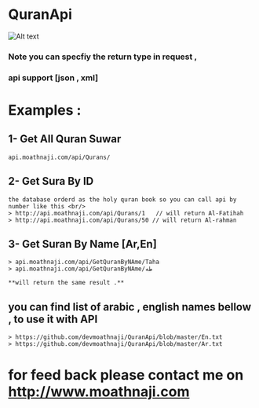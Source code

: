 # QuranApi

![Alt text](http://corpus.quran.com/images/quran2.jpeg "Quran")





### Note you can specfiy the return type in request ,
### api support [json , xml]

# Examples : 
## 1- Get All Quran Suwar 
    api.moathnaji.com/api/Qurans/

## 2- Get Sura By ID
    the database orderd as the holy quran book so you can call api by number like this <br/>
    > http://api.moathnaji.com/api/Qurans/1   // will return Al-Fatihah 
    > http://api.moathnaji.com/api/Qurans/50 // will return Al-rahman 

## 3- Get Suran By Name [Ar,En]
    > api.moathnaji.com/api/GetQuranByNAme/Taha
    > api.moathnaji.com/api/GetQuranByNAme/طه
    
    **will return the same result .** 
    
## you can find list of arabic , english names bellow , to use it with API 
    > https://github.com/devmoathnaji/QuranApi/blob/master/En.txt
    > https://github.com/devmoathnaji/QuranApi/blob/master/Ar.txt


# for feed back please contact me on http://www.moathnaji.com

